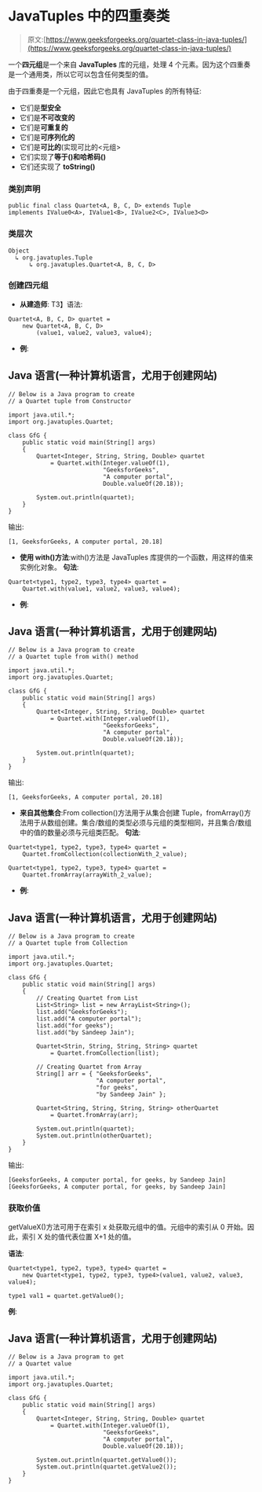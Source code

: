 # JavaTuples 中的四重奏类

> 原文:[https://www.geeksforgeeks.org/quartet-class-in-java-tuples/](https://www.geeksforgeeks.org/quartet-class-in-java-tuples/)

一个**四元组**是一个来自 **JavaTuples** 库的元组，处理 4 个元素。因为这个四重奏是一个通用类，所以它可以包含任何类型的值。

由于四重奏是一个元组，因此它也具有 JavaTuples 的所有特征:

*   它们是**型安全**
*   它们是**不可改变的**
*   它们是**可重复的**
*   它们是**可序列化的**
*   它们是**可比的**(实现可比的<元组>
*   它们实现了**等于()**和**哈希码()**
*   它们还实现了 **toString()**

### 类别声明

```
public final class Quartet<A, B, C, D> extends Tuple
implements IValue0<A>, IValue1<B>, IValue2<C>, IValue3<D> 
```

### 类层次

```
Object
  ↳ org.javatuples.Tuple
      ↳ org.javatuples.Quartet<A, B, C, D>
```

### 创建四元组

*   **从建造师**:
    T3】语法:

```
Quartet<A, B, C, D> quartet = 
    new Quartet<A, B, C, D>
        (value1, value2, value3, value4);
```

*   **例**:

## Java 语言(一种计算机语言，尤用于创建网站)

```
// Below is a Java program to create
// a Quartet tuple from Constructor

import java.util.*;
import org.javatuples.Quartet;

class GfG {
    public static void main(String[] args)
    {
        Quartet<Integer, String, String, Double> quartet
            = Quartet.with(Integer.valueOf(1),
                           "GeeksforGeeks",
                           "A computer portal",
                           Double.valueOf(20.18));

        System.out.println(quartet);
    }
}
```

输出:

```
[1, GeeksforGeeks, A computer portal, 20.18]
```

*   **使用 with()方法**:with()方法是 JavaTuples 库提供的一个函数，用这样的值来实例化对象。
    **句法**:

```
Quartet<type1, type2, type3, type4> quartet = 
    Quartet.with(value1, value2, value3, value4);
```

*   **例**:

## Java 语言(一种计算机语言，尤用于创建网站)

```
// Below is a Java program to create
// a Quartet tuple from with() method

import java.util.*;
import org.javatuples.Quartet;

class GfG {
    public static void main(String[] args)
    {
        Quartet<Integer, String, String, Double> quartet
            = Quartet.with(Integer.valueOf(1),
                           "GeeksforGeeks",
                           "A computer portal",
                           Double.valueOf(20.18));

        System.out.println(quartet);
    }
}
```

输出:

```
[1, GeeksforGeeks, A computer portal, 20.18]
```

*   **来自其他集合**:From collection()方法用于从集合创建 Tuple，fromArray()方法用于从数组创建。集合/数组的类型必须与元组的类型相同，并且集合/数组中的值的数量必须与元组类匹配。
    **句法**:

```
Quartet<type1, type2, type3, type4> quartet = 
    Quartet.fromCollection(collectionWith_2_value);

Quartet<type1, type2, type3, type4> quartet = 
    Quartet.fromArray(arrayWith_2_value);
```

*   **例**:

## Java 语言(一种计算机语言，尤用于创建网站)

```
// Below is a Java program to create
// a Quartet tuple from Collection

import java.util.*;
import org.javatuples.Quartet;

class GfG {
    public static void main(String[] args)
    {
        // Creating Quartet from List
        List<String> list = new ArrayList<String>();
        list.add("GeeksforGeeks");
        list.add("A computer portal");
        list.add("for geeks");
        list.add("by Sandeep Jain");

        Quartet<Strin, String, String, String> quartet
            = Quartet.fromCollection(list);

        // Creating Quartet from Array
        String[] arr = { "GeeksforGeeks",
                         "A computer portal",
                         "for geeks",
                         "by Sandeep Jain" };

        Quartet<String, String, String, String> otherQuartet
            = Quartet.fromArray(arr);

        System.out.println(quartet);
        System.out.println(otherQuartet);
    }
}
```

输出:

```
[GeeksforGeeks, A computer portal, for geeks, by Sandeep Jain]
[GeeksforGeeks, A computer portal, for geeks, by Sandeep Jain]
```

### 获取价值

getValueX()方法可用于在索引 x 处获取元组中的值。元组中的索引从 0 开始。因此，索引 X 处的值代表位置 X+1 处的值。

**语法**:

```
Quartet<type1, type2, type3, type4> quartet = 
    new Quartet<type1, type2, type3, type4>(value1, value2, value3, value4);

type1 val1 = quartet.getValue0();
```

**例**:

## Java 语言(一种计算机语言，尤用于创建网站)

```
// Below is a Java program to get
// a Quartet value

import java.util.*;
import org.javatuples.Quartet;

class GfG {
    public static void main(String[] args)
    {
        Quartet<Integer, String, String, Double> quartet
            = Quartet.with(Integer.valueOf(1),
                           "GeeksforGeeks",
                           "A computer portal",
                           Double.valueOf(20.18));

        System.out.println(quartet.getValue0());
        System.out.println(quartet.getValue2());
    }
}
```